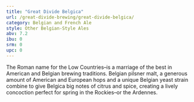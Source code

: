 ```yaml
---
title: "Great Divide Belgica"
url: /great-divide-brewing/great-divide-belgica/
category: Belgian and French Ale
style: Other Belgian-Style Ales
abv: 7.2
ibu: 0
srm: 0
upc: 0
---
```

The Roman name for the Low Countries–is a marriage of the best in American and Belgian brewing traditions. Belgian pilsner malt, a generous amount of American and European hops and a unique Belgian yeast strain combine to give Belgica big notes of citrus and spice, creating a lively concoction perfect for spring in the Rockies–or the Ardennes.
